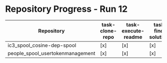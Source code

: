 # Repository Progress - Run 12

| Repository | task-clone-repo | task-execute-readme | task-find-solutions | task-process-solutions |
|---|---|---|---|---|
| ic3_spool_cosine-dep-spool | [x] | [x] | [x] | [x] |
| people_spool_usertokenmanagement | [x] | [x] | [x] | [x] |
